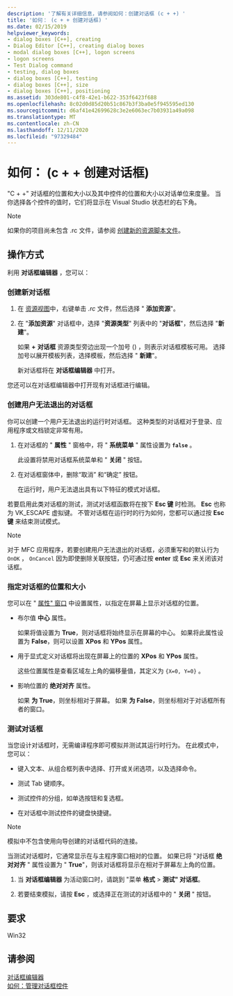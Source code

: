 ```yaml
---
description: '了解有关详细信息，请参阅如何：创建对话框 (c + +) '
title: '如何： (c + + 创建对话框) '
ms.date: 02/15/2019
helpviewer_keywords:
- dialog boxes [C++], creating
- Dialog Editor [C++], creating dialog boxes
- modal dialog boxes [C++], logon screens
- logon screens
- Test Dialog command
- testing, dialog boxes
- dialog boxes [C++], testing
- dialog boxes [C++], size
- dialog boxes [C++], positioning
ms.assetid: 303de801-c4f8-42e1-b622-353f6423f688
ms.openlocfilehash: 8c02d0d85d20b51c867b3f3ba0e5f945595ed130
ms.sourcegitcommit: d6af41e42699628c3e2e6063ec7b03931a49a098
ms.translationtype: MT
ms.contentlocale: zh-CN
ms.lasthandoff: 12/11/2020
ms.locfileid: "97329484"
---
```

# <a name="how-to-create-a-dialog-box-c"></a>如何： (c + + 创建对话框) 

"C + +" 对话框的位置和大小以及其中控件的位置和大小以对话单位来度量。 当你选择各个控件的值时，它们将显示在 Visual Studio 状态栏的右下角。

> [!NOTE]
> 如果你的项目尚未包含 .rc 文件，请参阅 [创建新的资源脚本文件](../windows/how-to-create-a-resource-script-file.md)。

## <a name="how-to"></a>操作方式

利用 **对话框编辑器** ，您可以：

### <a name="to-create-a-new-dialog-box"></a>创建新对话框

1. 在 [资源视图](how-to-create-a-resource-script-file.md#create-resources)中，右键单击 *.rc* 文件，然后选择 " **添加资源**"。

1. 在 "**添加资源**" 对话框中，选择 "**资源类型**" 列表中的 "**对话框**"，然后选择 "**新建**"。

   如果 **+** **对话框** 资源类型旁边出现一个加号 () ，则表示对话框模板可用。 选择加号以展开模板列表，选择模板，然后选择 " **新建**"。

   新对话框将在 **对话框编辑器** 中打开。

您还可以在对话框编辑器中打开现有对话框进行编辑。

### <a name="to-create-a-dialog-box-that-a-user-cant-exit"></a>创建用户无法退出的对话框

你可以创建一个用户无法退出的运行时对话框。 这种类型的对话框对于登录、应用程序或文档锁定非常有用。

1. 在对话框的 " **属性** " 窗格中，将 " **系统菜单** " 属性设置为 **`false`** 。

   此设置将禁用对话框系统菜单和 " **关闭** " 按钮。

1. 在对话框窗体中，删除“取消”  和“确定”  按钮。

   在运行时，用户无法退出具有以下特征的模式对话框。

若要启用此类对话框的测试，测试对话框函数将在按下 **Esc 键** 时检测。 **Esc** 也称为 VK_ESCAPE 虚拟键。 不管对话框在运行时的行为如何，您都可以通过按 **Esc 键** 来结束测试模式。

> [!NOTE]
> 对于 MFC 应用程序，若要创建用户无法退出的对话框，必须重写和的默认行为 `OnOK` ， `OnCancel` 因为即使删除关联按钮，仍可通过按 **enter** 或 **Esc** 来关闭该对话框。

### <a name="to-specify-the-location-and-size-of-a-dialog-box"></a>指定对话框的位置和大小

您可以在 " [属性" 窗口](/visualstudio/ide/reference/properties-window) 中设置属性，以指定在屏幕上显示对话框的位置。

- 布尔值 **中心** 属性。

   如果将值设置为 **True**，则对话框将始终显示在屏幕的中心。 如果将此属性设置为 **False**，则可以设置 **XPos** 和 **YPos** 属性。

- 用于显式定义对话框将出现在屏幕上的位置的 **XPos** 和 **YPos** 属性。

   这些位置属性是查看区域左上角的偏移量值，其定义为 `{X=0, Y=0}` 。

- 影响位置的 **绝对对齐** 属性。

   如果 **为 True**，则坐标相对于屏幕。 如果 **为 False**，则坐标相对于对话框所有者的窗口。

### <a name="to-test-a-dialog-box"></a>测试对话框

当您设计对话框时，无需编译程序即可模拟并测试其运行时行为。 在此模式中，您可以：

- 键入文本、从组合框列表中选择、打开或关闭选项，以及选择命令。

- 测试 Tab 键顺序。

- 测试控件的分组，如单选按钮和复选框。

- 在对话框中测试控件的键盘快捷键。

> [!NOTE]
> 模拟中不包含使用向导创建的对话框代码的连接。

当测试对话框时，它通常显示在与主程序窗口相对的位置。 如果已将 "对话框 **绝对对齐** " 属性设置为 " **True**"，则该对话框将显示在相对于屏幕左上角的位置。

1. 当 **对话框编辑器** 为活动窗口时，请跳到 "菜单 **格式**  >  **测试" 对话框**。

1. 若要结束模拟，请按 **Esc** ，或选择正在测试的对话框中的 " **关闭** " 按钮。

## <a name="requirements"></a>要求

Win32

## <a name="see-also"></a>请参阅

[对话框编辑器](../windows/dialog-editor.md)<br/>
[如何：管理对话框控件](../windows/controls-in-dialog-boxes.md)<br/>
